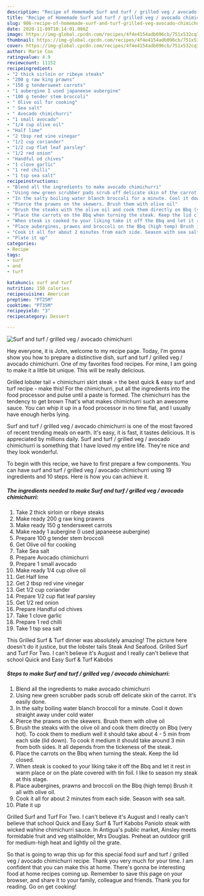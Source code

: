 ```yaml
---
description: "Recipe of Homemade Surf and turf / grilled veg / avocado chimichurri"
title: "Recipe of Homemade Surf and turf / grilled veg / avocado chimichurri"
slug: 906-recipe-of-homemade-surf-and-turf-grilled-veg-avocado-chimichurri
date: 2020-11-09T10:14:01.086Z
image: https://img-global.cpcdn.com/recipes/4f4e4154adb096cb/751x532cq70/surf-and-turf-grilled-veg-avocado-chimichurri-recipe-main-photo.jpg
thumbnail: https://img-global.cpcdn.com/recipes/4f4e4154adb096cb/751x532cq70/surf-and-turf-grilled-veg-avocado-chimichurri-recipe-main-photo.jpg
cover: https://img-global.cpcdn.com/recipes/4f4e4154adb096cb/751x532cq70/surf-and-turf-grilled-veg-avocado-chimichurri-recipe-main-photo.jpg
author: Marie Cox
ratingvalue: 4.9
reviewcount: 11152
recipeingredient:
- "2 thick sirloin or ribeye steaks"
- "200 g raw king prawns"
- "150 g tendersweet carrots"
- "1 aubergine I used japaneese aubergine"
- "100 g tender stem broccoli"
- " Olive oil for cooking"
- " Sea salt"
- " Avocado chimichurri"
- "1 small avocado"
- "1/4 cup olive oil"
- "Half lime"
- "2 tbsp red vine vinegar"
- "1/2 cup coriander"
- "1/2 cup flat leaf parsley"
- "1/2 red onion"
- "Handful od chives"
- "1 clove garlic"
- "1 red chilli"
- "1 tsp sea salt"
recipeinstructions:
- "Blend all the ingredients to make avocado chimichurri"
- "Using new green scrubber pads scrub off delicate skin of the carrot. It&#39;s easily done."
- "In the salty boiling water blanch broccoli for a minute. Cool it down straight away under cold water"
- "Pierce the prawns on the skewers. Brush them with olive oil"
- "Brush the steaks with the olive oil and cook them directly on Bbq (very hot). To cook them to medium well it should take about 4 - 5 min from each side (lid down). To cook it medium it should take around 3 min from both sides. It all depends from the tickeness of the steak."
- "Place the carrots on the Bbq when turning the steak. Keep the lid closed."
- "When steak is cooked to your liking take it off the Bbq and let it rest in warm place or on the plate covered with tin foil. I like to season my steak at this stage."
- "Place aubergines, prawns and broccoli on the Bbq (high temp) Brush it all with olive oil."
- "Cook it all for about 2 minutes from each side. Season with sea salt."
- "Plate it up"
categories:
- Recipe
tags:
- surf
- and
- turf

katakunci: surf and turf 
nutrition: 150 calories
recipecuisine: American
preptime: "PT25M"
cooktime: "PT35M"
recipeyield: "3"
recipecategory: Dessert

---
```



![Surf and turf / grilled veg / avocado chimichurri](https://img-global.cpcdn.com/recipes/4f4e4154adb096cb/751x532cq70/surf-and-turf-grilled-veg-avocado-chimichurri-recipe-main-photo.jpg)

Hey everyone, it is John, welcome to my recipe page. Today, I'm gonna show you how to prepare a distinctive dish, surf and turf / grilled veg / avocado chimichurri. One of my favorites food recipes. For mine, I am going to make it a little bit unique. This will be really delicious.

Grilled lobster tail + chimichurri skirt steak = the best quick &amp; easy surf and turf recipe - make this! For the chimichurri, put all the ingredients into the food processor and pulse until a paste is formed. The chimichurri has the tendency to get brown That&#39;s what makes chimichurri such an awesome sauce. You can whip it up in a food processor in no time flat, and I usually have enough herbs lying.

Surf and turf / grilled veg / avocado chimichurri is one of the most favored of recent trending meals on earth. It's easy, it is fast, it tastes delicious. It is appreciated by millions daily. Surf and turf / grilled veg / avocado chimichurri is something that I have loved my entire life. They're nice and they look wonderful.


To begin with this recipe, we have to first prepare a few components. You can have surf and turf / grilled veg / avocado chimichurri using 19 ingredients and 10 steps. Here is how you can achieve it.

<!--inarticleads1-->

##### The ingredients needed to make Surf and turf / grilled veg / avocado chimichurri:

1. Take 2 thick sirloin or ribeye steaks
1. Make ready 200 g raw king prawns
1. Make ready 150 g tendersweet carrots
1. Make ready 1 aubergine (I used japaneese aubergine)
1. Prepare 100 g tender stem broccoli
1. Get  Olive oil for cooking
1. Take  Sea salt
1. Prepare  Avocado chimichurri
1. Prepare 1 small avocado
1. Make ready 1/4 cup olive oil
1. Get Half lime
1. Get 2 tbsp red vine vinegar
1. Get 1/2 cup coriander
1. Prepare 1/2 cup flat leaf parsley
1. Get 1/2 red onion
1. Prepare Handful od chives
1. Take 1 clove garlic
1. Prepare 1 red chilli
1. Take 1 tsp sea salt


This Grilled Surf &amp; Turf dinner was absolutely amazing! The picture here doesn&#39;t do it justice, but the lobster tails Steak And Seafood. Grilled Surf and Turf For Two. I can&#39;t believe it&#39;s August and I really can&#39;t believe that school Quick and Easy Surf &amp; Turf Kabobs 

<!--inarticleads2-->

##### Steps to make Surf and turf / grilled veg / avocado chimichurri:

1. Blend all the ingredients to make avocado chimichurri
1. Using new green scrubber pads scrub off delicate skin of the carrot. It&#39;s easily done.
1. In the salty boiling water blanch broccoli for a minute. Cool it down straight away under cold water
1. Pierce the prawns on the skewers. Brush them with olive oil
1. Brush the steaks with the olive oil and cook them directly on Bbq (very hot). To cook them to medium well it should take about 4 - 5 min from each side (lid down). To cook it medium it should take around 3 min from both sides. It all depends from the tickeness of the steak.
1. Place the carrots on the Bbq when turning the steak. Keep the lid closed.
1. When steak is cooked to your liking take it off the Bbq and let it rest in warm place or on the plate covered with tin foil. I like to season my steak at this stage.
1. Place aubergines, prawns and broccoli on the Bbq (high temp) Brush it all with olive oil.
1. Cook it all for about 2 minutes from each side. Season with sea salt.
1. Plate it up


Grilled Surf and Turf For Two. I can&#39;t believe it&#39;s August and I really can&#39;t believe that school Quick and Easy Surf &amp; Turf Kabobs Paniolo steak with wicked wahine chimichurri sauce. In Antigua&#39;s public market, Ainsley meets formidable fruit and veg stallholder, Mrs Douglas. Preheat an outdoor grill for medium-high heat and lightly oil the grate. 

So that is going to wrap this up for this special food surf and turf / grilled veg / avocado chimichurri recipe. Thank you very much for your time. I am confident that you can make this at home. There's gonna be interesting food at home recipes coming up. Remember to save this page on your browser, and share it to your family, colleague and friends. Thank you for reading. Go on get cooking!

